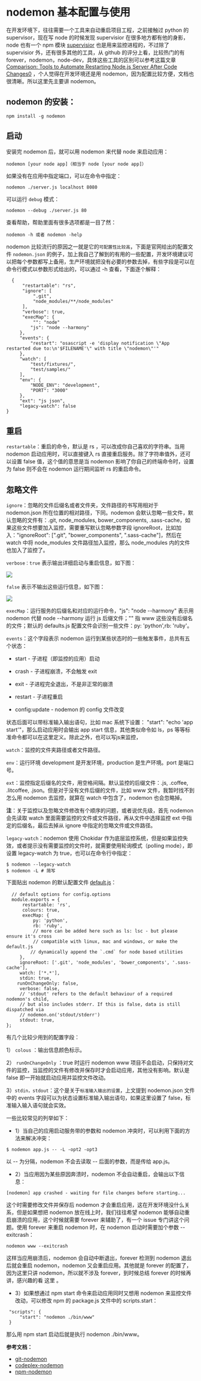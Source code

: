 # nodemon 基本配置与使用

在开发环境下，往往需要一个工具来自动重启项目工程，之前接触过 python 的 supervisor，现在写 node 的时候发现 supervisior 在很多地方都有他的身影，node 也有一个 npm 模块 [supervisior](https://github.com/petruisfan/node-supervisor) 也是用来监控进程的，不过除了 supervisior 外，还有很多其他的工具，从 github 的评分上看，比较热门的有 forever，nodemon，node-dev，具体这些工具的区别可以参考这篇文章  [Comparison: Tools to Automate Restarting Node.js Server After Code Changes0](https://strongloop.com/strongblog/comparison-tools-to-automate-restarting-node-js-server-after-code-changes-forever-nodemon-nodesupervisor-nodedev/) ，个人觉得在开发环境还是用 nodemon，因为配置比较方便，文档也很清晰。所以这里先主要讲 nodemon。

## nodemon 的安装：
```
npm install -g nodemon
```
## 启动
安装完 nodemon 后，就可以用 nodemon 来代替 node 来启动应用：
```
nodemon [your node app]（相当于 node [your node app]）
```

如果没有在应用中指定端口，可以在命令中指定：
```
nodemon ./server.js localhost 8080
```

可以运行 `debug` 模式：
```
nodemon --debug ./server.js 80
```
查看帮助，帮助里面有很多选项都是一目了然：
```
nodemon -h 或者 nodemon -help
```
nodemon 比较流行的原因之一就是它的`可配置性比较高`，下面是官网给出的配置文件 `nodemon.json`  的例子，加上我自己了解到的有用的一些配置，开发环境建议可以把每个参数都写上备用，生产环境就把没有必要的参数去掉，有些字段是可以在命令行模式以参数形式给出的，可以通过 -h 查看，下面逐个解释：
```
  {
      "restartable": "rs",
      "ignore": [
          ".git",
          "node_modules/**/node_modules"
      ],
      "verbose": true,
      "execMap": {
          "": "node"
         "js": "node --harmony"
     },
     "events": {
         "restart": "osascript -e 'display notification \"App restarted due to:\n'$FILENAME'\" with title \"nodemon\"'"
     },
     "watch": [
         "test/fixtures/",
         "test/samples/"
     ],
     "env": {
         "NODE_ENV": "development",
         "PORT": "3000"
     },
     "ext": "js json",
     "legacy-watch": false
}
```

## 重启
`restartable`：重启的命令，默认是 rs ，可以改成你自己喜欢的字符串。当用 nodemon 启动应用时，可以直接键入 rs 直接重启服务。除了字符串值外，还可以设置 false 值，这个值的意思是当 nodemon 影响了你自己的终端命令时，设置为 false 则不会在 nodemon 运行期间监听 rs 的重启命令。
## 忽略文件
`ignore`：忽略的文件后缀名或者文件夹，文件路径的书写用相对于 nodemon.json 所在位置的相对路径，下同。nodemon 会默认忽略一些文件，默认忽略的文件有：.git, node_modules, bower_components, .sass-cache，如果这些文件想要加入监控，需要重写默认忽略参数字段 ignoreRoot，比如加入："ignoreRoot": [".git", "bower_components", ".sass-cache"]，然后在 watch 中将 node_modules 文件路径加入监控，那么 node_modules 内的文件也加入了监控了。

`verbose：true` 表示输出详细启动与重启信息，如下图：

<a data-fancybox title="" href="http://img2.tuicool.com/fERfuu.png!web">![](http://img2.tuicool.com/fERfuu.png!web)</a>


`false` 表示不输出这些运行信息，如下图：

<a data-fancybox title="" href="http://img1.tuicool.com/uEJJZfv.png!web">![](http://img1.tuicool.com/uEJJZfv.png!web)</a>



`execMap`：运行服务的后缀名和对应的运行命令，"js": "node --harmony" 表示用 nodemon 代替 node  --harmony 运行 js 后缀文件；"" 指 www 这些没有后缀名的文件；默认的 defaults.js 配置文件会识别一些文件：py: 'python',rb: 'ruby'。

`events`：这个字段表示 nodemon 运行到某些状态时的一些触发事件，总共有五个状态：

- start - 子进程（即监控的应用）启动

- crash - 子进程崩溃，不会触发 exit

- exit - 子进程完全退出，不是非正常的崩溃

- restart - 子进程重启

- config:update - nodemon 的 config 文件改变

状态后面可以带标准输入输出语句，比如 mac 系统下设置： "start": "echo 'app start'"，那么启动应用时会输出 app start 信息，其他类似命令如 ls，ps 等等标准命令都可以在这里定义。除此之外，也可以写js来监控，

<!-- github 上有介绍： events.md ，不过我试过之后没有成功，如果有懂的朋友，记得在评论不吝赐教。^_^ -->

`watch`：监控的文件夹路径或者文件路径。

`env`：运行环境 development 是开发环境，production 是生产环境。port 是端口号。

`ext`：监控指定后缀名的文件，用空格间隔。默认监控的后缀文件：.js, .coffee, .litcoffee, .json。但是对于没有文件后缀的文件，比如 www 文件，我暂时找不到怎么用 nodemon 去监控，就算在 watch 中包含了，nodemon 也会忽略掉。

**注**：关于监控以及忽略文件修改有个顺序的问题，或者说优先级，首先 nodemon 会先读取 watch 里面需要监控的文件或文件路径，再从文件中选择监控 ext 中指定的后缀名，最后去掉从 ignore 中指定的忽略文件或文件路径。

`legacy-watch`：nodemon 使用  Chokidar 作为底层监控系统，但是如果监控失效，或者提示没有需要监控的文件时，就需要使用轮询模式（polling mode），即设置 legacy-watch 为 true，也可以在命令行中指定：
```
$ nodemon --legacy-watch 
$ nodemon -L # 简写
```
<span><span style="font-family: verdana, Arial, Helvetica, sans-serif; line-height: 1.5;">下面贴出 nodemon 的默认配置文件&nbsp;</span><a style="font-family: verdana, Arial, Helvetica, sans-serif; line-height: 1.5;" href="https://github.com/remy/nodemon/blob/master/lib/config/defaults.js">default.js</a><span style="font-family: verdana, Arial, Helvetica, sans-serif; line-height: 1.5;">：</span></span>
```
  // default options for config.options
  module.exports = {
      restartable: 'rs',
      colours: true,
      execMap: {
          py: 'python',
          rb: 'ruby',
          // more can be added here such as ls: lsc - but please ensure it's cross
          // compatible with linux, mac and windows, or make the default.js
         // dynamically append the `.cmd` for node based utilities
     },
     ignoreRoot: ['.git', 'node_modules', 'bower_components', '.sass-cache'],
     watch: ['*.*'],
     stdin: true,
    runOnChangeOnly: false,
     verbose: false,
     // 'stdout' refers to the default behaviour of a required nodemon's child,
     // but also includes stderr. If this is false, data is still dispatched via
     // nodemon.on('stdout/stderr')
     stdout: true,
};
```

有几个比较少用到的配置字段：

1） `colous` ：输出信息颜色标示。

2） `runOnChangeOnly` ：true 时运行 nodemon www 项目不会启动，只保持对文件的监控，当监控的文件有修改并保存时才会启动应用，其他没有影响。默认是 false 即一开始就启动应用并监控文件改动。

3）` stdin，stdout `：这个是关于`标准输入输出的设置`，上文提到 nodemon.json 文件中的 events 字段可以为状态设置标准输入输出语句，如果这里设置了 false，标准输入输入语句就会实效。

一些比较常见的列举如下：

- 1）当自己的应用启动服务带的参数和 nodemon 冲突时，可以利用下面的方法来解决冲突：
```
$ nodemon app.js -- -L -opt2 -opt3
```
以 -- 为分隔，nodemon 不会去读取 -- 后面的参数，而是传给 app.js。

- 2）当应用因为某些原因奔溃时，nodemon 不会自动重启，会输出以下信息：
```
[nodemon] app crashed - waiting for file changes before starting...
```
这个时需要修改文件并保存后 nodemon 才会重启应用，这在开发环境没什么关系，但是如果想把 nodemon 放在线上时，我们往往希望 nodemon 能够自动重启崩溃的应用，这个时候就需要 forever 来辅助了，有一个  issue 专门讲这个问题。使用 forever 来重启 nodemon 时，在 nodemon 启动时需要加个参数 --exitcrash：
```
nodemon www --exitcrash
```

这样当应用崩溃后，nodemon 会自动中断退出，forever 检测到 nodemon 退出后就会重启 nodemon，nodemon 又会重启应用。其他就是 forever 的配置了，因为这里只讲 nodemon，所以就不涉及 forever，到时候总结 forever 的时候再讲，感兴趣的看 这里 。

- 3）如果想通过 npm start 命令来启动应用同时又想用 nodemon 来监控文件改动，可以修改 npm 的 package.js 文件中的 scripts.start：
```
 "scripts": {
     "start": "nodemon ./bin/www"
 }
```
那么用 npm start 启动后就是执行 nodemon ./bin/www。

**参考文档：**
- [git-nodemon](https://github.com/remy/nodemon)
- [codeplex-nodemon](https://archive.codeplex.com/)
- [npm-nodemon](https://www.npmjs.com/package/nodemon)
